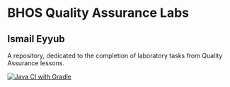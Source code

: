 # BHOS Quality Assurance Labs
## Ismail Eyyub
A repository, dedicated to the completion of laboratory tasks from Quality Assurance lessons.

[![Java CI with Gradle](https://github.com/TrapTheOnly/bhos-qa-labs/actions/workflows/build.yml/badge.svg?branch=feature%2Flab5)](https://github.com/TrapTheOnly/bhos-qa-labs/actions/workflows/build.yml)
